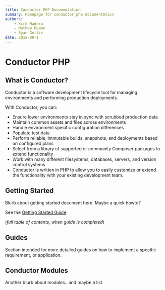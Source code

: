 ```yaml
---
title: Conductor PHP Documentation
summary: Homepage for conductor php documentation
authors:
    - Kirk Madera
    - Mathew Beane
    - Ryan Gellis
date: 2018-09-1
---
```

# Conductor PHP

## What is Conductor?

Conductor is a software development lifecycle tool for managing environments and performing production deployments.

With Conductor, you can:

* Ensure lower environments stay in sync with scrubbed production data
* Maintain common assets and files across environments
* Handle environment specific configuration differences
* Populate test data
* Perform reliable, immutable builds, snapshots, and deployments based on configured plans
* Select from a library of supported or community Composer packages to extend functionality
* Work with many different filesystems, databases, servers, and version control systems
* Conductor is written in PHP to allow you to easily customize or extend the functionality with your existing development team.



## Getting Started

Blurb about getting started document here. Maybe a quick howto?

See the [Getting Started Guide](getting-started.md)

(*full table of contents, when guide is completed*)


## Guides
Section intended for more detailed guides on how to implement a specific requirement, or application.


## Conductor Modules

Another blurb about modules.. and maybe a list.

